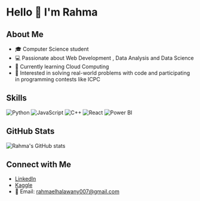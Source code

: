 # Hello 👋 I'm Rahma

## About Me
- 🎓 Computer Science student  
- 💻 Passionate about Web Development , Data Analysis  and Data Science
- 🌱 Currently learning Cloud Computing 
- 🎯 Interested in solving real-world problems with code and participating in programming contests like ICPC  

## Skills
![Python](https://img.shields.io/badge/Python-3776AB?logo=python&logoColor=white)
![JavaScript](https://img.shields.io/badge/JavaScript-F7DF1E?logo=javascript&logoColor=black)
![C++](https://img.shields.io/badge/C++-00599C?logo=cplusplus&logoColor=white)
![React](https://img.shields.io/badge/React-20232A?logo=react&logoColor=61DAFB)
![Power BI](https://img.shields.io/badge/PowerBI-F2C811?logo=powerbi&logoColor=black)

## GitHub Stats
![Rahma's GitHub stats](https://github-readme-stats.vercel.app/api?username=RahmaElhalawany&show_icons=true&theme=tokyonight)

## Connect with Me
- [LinkedIn](https://www.linkedin.com/in/rahma-khaled007/)  
- [Kaggle](https://www.kaggle.com/rahmaelhalawany)  
- 📧 Email: rahmaelhalawany007@gmail.com
